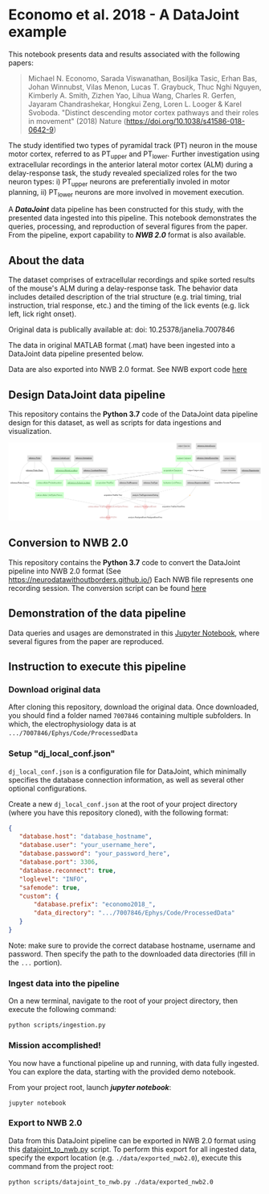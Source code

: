 # Economo et al. 2018 - A DataJoint example
This notebook presents data and results associated with the following papers:

>Michael N. Economo, Sarada Viswanathan, Bosiljka Tasic, Erhan Bas, Johan Winnubst, Vilas Menon, Lucas T. Graybuck, Thuc Nghi Nguyen, Kimberly A. Smith, Zizhen Yao, Lihua Wang, Charles R. Gerfen, Jayaram Chandrashekar, Hongkui Zeng, Loren L. Looger & Karel Svoboda. "Distinct descending motor cortex
pathways and their roles in movement" (2018) Nature (https://doi.org/10.1038/s41586-018-0642-9)

The study identified two types of pyramidal track (PT) neuron in the mouse motor cortex, referred to as PT<sub>upper</sub> and PT<sub>lower</sub>. Further investigation using extracellular recordings in the anterior lateral motor cortex (ALM) during a delay-response task, the study revealed specialized roles for the two neuron types: i) PT<sub>upper</sub> neurons are preferentially involed in motor planning, ii) PT<sub>lower</sub> neurons are more involved in movement execution.  

A ***DataJoint*** data pipeline has been constructed for this study, with the presented data ingested into this pipeline. This notebook demonstrates the queries, processing, and reproduction of several figures from the paper. From the pipeline, export capability to ***NWB 2.0*** format is also available.

## About the data

The dataset comprises of extracellular recordings and spike sorted results of the mouse's ALM during a delay-response task. The behavior data includes detailed description of the trial structure (e.g. trial timing, trial instruction, trial response, etc.) and the timing of the lick events (e.g. lick left, lick right onset). 

Original data is publically available at: doi: 10.25378/janelia.7007846

The data in original MATLAB format (.mat) have been ingested into a DataJoint data pipeline presented below. 

Data are also exported into NWB 2.0 format. See NWB export code [here](../scripts/datajoint_to_nwb.py)

## Design DataJoint data pipeline 
This repository contains the **Python 3.7** code of the DataJoint data pipeline design for this dataset, as well as scripts for data ingestions and visualization.
 
![Pipeline diagram of intracellular and extracellular](images/all_erd.png)

## Conversion to NWB 2.0
This repository contains the **Python 3.7** code to convert the DataJoint pipeline into NWB 2.0 format (See https://neurodatawithoutborders.github.io/)
Each NWB file represents one recording session. The conversion script can be found [here](scripts/datajoint_to_nwb.py)

## Demonstration of the data pipeline
Data queries and usages are demonstrated in this [Jupyter Notebook](notebooks/Economo-2018-examples.ipynb), where several figures from the paper are reproduced. 

## Instruction to execute this pipeline

### Download original data 

After cloning this repository, download the original data. Once downloaded, you should find a folder named `7007846` containing
 multiple subfolders. In which, the electrophysiology data is at `.../7007846/Ephys/Code/ProcessedData`
 
### Setup "dj_local_conf.json"

`dj_local_conf.json` is a configuration file for DataJoint, which minimally specifies the
 database connection information, as well as several other optional configurations.
 
 Create a new `dj_local_conf.json` at the root of your project directory (where you have this repository cloned),
  with the following format:
 
 ```json
{
    "database.host": "database_hostname",
    "database.user": "your_username_here",
	"database.password": "your_password_here",
    "database.port": 3306,
    "database.reconnect": true,
    "loglevel": "INFO",
    "safemode": true,
    "custom": {
	    "database.prefix": "economo2018_",
        "data_directory": ".../7007846/Ephys/Code/ProcessedData"
    }
}
```

Note: make sure to provide the correct database hostname, username and password.
 Then specify the path to the downloaded data directories (fill in the `...` portion).

### Ingest data into the pipeline

On a new terminal, navigate to the root of your project directory, then execute the following command:

```
python scripts/ingestion.py
```

### Mission accomplished!
You now have a functional pipeline up and running, with data fully ingested.
 You can explore the data, starting with the provided demo notebook.
 
From your project root, launch ***jupyter notebook***:
```
jupyter notebook
```

### Export to NWB 2.0
Data from this DataJoint pipeline can be exported in NWB 2.0 format using this [datajoint_to_nwb.py](../scripts/datajoint_to_nwb.py) script. 
To perform this export for all ingested data, specify the export location (e.g. `./data/exported_nwb2.0`), execute this command from the project root:

```
python scripts/datajoint_to_nwb.py ./data/exported_nwb2.0
```




